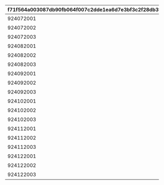 |f71f564a003087db90fb064f007c2dde1ea6d7e3bf3c2f28db3fb99cf4f9004b|fa7a5caf1c8eddf93e8d0b30e9ee4c6f44dedb26db37884289e5aecc93de5715|e73739cf222898fb2b1d572af3cb9d2186804376666c9c54fbb5feade80795f4|a3785f6c777546a3f1d6959693cb25c8cadadbebb1f6f00524a35c90fa48f17f|f5a24e406a84120a39799bd140f31ac30eb8e74f4e6356900720753dbad5e20b|6556880f30e7341b9ab5991753e585bee271ec4a82017373cb2e9a3d07d84a28|0194f2662be24d7e0eaec24ec648c353a4c5569e5ffeeda8039ab8a60ccc6a0b|0ece0b97679daf992a0d547be824b2fee555bb6136cbc50e842a39eac23b0514|2f341ef2501eaac6127e024c085d423a606b727e661420d7bbcb6c1131ce10b7|75888acf3a3190674f7367a12f8f1418faf6d2cdfd1a0e48f72b4c0636b825d8|a88e7f6ba45510af2afabf0cf02642dc7e39d2b7aac45046f2f43947858f22e9|929bc26c398fc28d2b7a20492418dc6ddde68eb56ac17ee672e4d99d22513c07|bc975d697a7226ffdd6afb6fe6e65b15c4a8c7aedb8d22a828eada17747cc65a|ec48cf1672cd2887a990728e51c0d7bebc5e0c31e4a1a03efa8f4d4b58434731|4c1fdd0ba452e597c0ab9bf85ad6e21c89af064977f7aeb64e9b49d273bec4a3|
| --- | --- | --- | --- | --- | --- | --- | --- | --- | --- | --- | --- | --- | --- | --- |
|924072001|92407020|8|0|前哨クエスト|90|96|25|924073001|1|0|92407010|92407|6|924070100|
|924072002|92407030|8|92407010|前哨クエスト|90|96|25|924073002|2|0|92407020|92407|6|924070200|
|924072003|0|8|92407020|前哨クエスト|90|96|25|924073003|3|0|92407030|92407|6|924070300|
|924082001|92408020|25|0|前哨クエスト|90|540|25|924083001|1|0|92408010|92408|25|924080100|
|924082002|92408030|25|92408010|前哨クエスト|90|540|25|924083002|2|0|92408020|92408|25|924080200|
|924082003|0|25|92408020|前哨クエスト|90|540|25|924083003|3|0|92408030|92408|25|924080300|
|924092001|92409020|25|0|前哨クエスト|90|540|25|924093001|1|0|92409010|92409|25|924090100|
|924092002|92409030|25|92409010|前哨クエスト|90|540|25|924093002|2|0|92409020|92409|25|924090200|
|924092003|0|25|92409020|前哨クエスト|90|540|25|924093003|3|0|92409030|92409|25|924090300|
|924102001|92410020|25|0|前哨クエスト|90|540|25|924103001|1|0|92410010|92410|25|924100100|
|924102002|92410030|25|92410010|前哨クエスト|90|540|25|924103002|2|0|92410020|92410|25|924100200|
|924102003|0|25|92410020|前哨クエスト|90|540|25|924103003|3|0|92410030|92410|25|924100300|
|924112001|92411020|25|0|前哨クエスト|90|540|25|924113001|1|0|92411010|92411|25|924110100|
|924112002|92411030|25|92411010|前哨クエスト|90|540|25|924113002|2|0|92411020|92411|25|924110200|
|924112003|0|25|92411020|前哨クエスト|90|540|25|924113003|3|0|92411030|92411|25|924110300|
|924122001|92412020|25|0|前哨クエスト|90|540|25|924123001|1|0|92412010|92412|25|924120100|
|924122002|92412030|25|92412010|前哨クエスト|90|540|25|924123002|2|0|92412020|92412|25|924120200|
|924122003|0|25|92412020|前哨クエスト|90|540|25|924123003|3|0|92412030|92412|25|924120300|